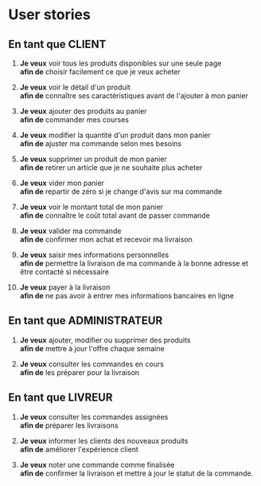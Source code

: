 # User stories

## En tant que CLIENT

1. **Je veux** voir tous les produits disponibles sur une seule page  
   **afin de** choisir facilement ce que je veux acheter

2. **Je veux** voir le détail d'un produit  
   **afin de** connaître ses caractéristiques avant de l'ajouter à mon panier

3. **Je veux** ajouter des produits au panier  
   **afin de** commander mes courses

4. **Je veux** modifier la quantité d'un produit dans mon panier  
   **afin de** ajuster ma commande selon mes besoins

5. **Je veux** supprimer un produit de mon panier  
   **afin de** retirer un article que je ne souhaite plus acheter

6. **Je veux** vider mon panier  
   **afin de** repartir de zéro si je change d'avis sur ma commande

7. **Je veux** voir le montant total de mon panier  
   **afin de** connaître le coût total avant de passer commande

8. **Je veux** valider ma commande  
   **afin de** confirmer mon achat et recevoir ma livraison

9. **Je veux** saisir mes informations personnelles  
   **afin de** permettre la livraison de ma commande à la bonne adresse et être contacté si nécessaire

10. **Je veux** payer à la livraison  
   **afin de** ne pas avoir à entrer mes informations bancaires en ligne

## En tant que ADMINISTRATEUR

1. **Je veux** ajouter, modifier ou supprimer des produits  
   **afin de** mettre à jour l'offre chaque semaine

2. **Je veux** consulter les commandes en cours  
   **afin de** les préparer pour la livraison

## En tant que LIVREUR

1. **Je veux** consulter les commandes assignées  
   **afin de** préparer les livraisons

2. **Je veux** informer les clients des nouveaux produits  
   **afin de** améliorer l'expérience client

3. **Je veux** noter une commande comme finalisée  
   **afin de** confirmer la livraison et mettre à jour le statut de la commande.